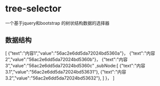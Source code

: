 # tree-selector
一个基于jquery和bootstrap 的树状结构数据的选择器

## 数据结构
[
  {"text":"内容1","value":"56ac2e6dd5da72024bd5360a"}，
  {"text":"内容2","value":"56ac2e6dd5da72024bd5360b"}，
  {"text":"内容3","value":"56ac2e6dd5da72024bd5360c"
    ,subNode:[
        {"text":"内容3.1","value":"56ac2e6dd5da72024bd53631"},
        {"text":"内容3.2","value":"56ac2e6dd5da72024bd53632"},
    ]
  }，
]

